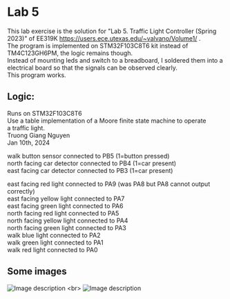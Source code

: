 # Lab 5
This lab exercise is the solution for "Lab 5. Traffic Light Controller  (Spring 2023)" of EE319K https://users.ece.utexas.edu/~valvano/Volume1/ . <br>
The program is implemented on STM32F103C8T6 kit instead of TM4C123GH6PM, the logic remains though. <br>
Instead of mounting leds and switch to a breadboard, I soldered them into a electrical board so that the signals can be observed clearly. <br>
This program works. <br>
## Logic:
 Runs on STM32F103C8T6 <br>
 Use a table implementation of a Moore finite state machine to operate <br>
 a traffic light. <br>
 Truong Giang Nguyen <br>
 Jan 10th, 2024 <br>

 walk button sensor connected to PB5 (1=button pressed) <br>
 north facing car detector connected to PB4 (1=car present) <br>
 east facing car detector connected to PB3 (1=car present) <br>

 east facing red light connected to PA9 (was PA8 but PA8 cannot output correctly) <br>
 east facing yellow light connected to PA7 <br>
 east facing green light connected to PA6 <br>
 north facing red light connected to PA5 <br>
 north facing yellow light connected to PA4 <br>
 north facing green light connected to PA3 <br>
 walk blue light connected to PA2 <br>
 walk green light connected to PA1 <br>
 walk red light connected to PA0 <br>

 ## Some images
 ![Image description]([https://github.com/giangthewalkingman/TrafficLight_FSM/image/fsm_tfc.png](https://github.com/giangthewalkingman/TrafficLight_FSM/blob/master/image/fsm_tfc.png)) <br>
 ![Image description]([https://github.com/giangthewalkingman/TrafficLight_FSM/image/wiring.jpg](https://github.com/giangthewalkingman/TrafficLight_FSM/blob/master/image/wiring.jpg))

